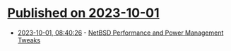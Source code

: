 # [Published on 2023-10-01](index.md)

* [2023-10-01, 08:40:26](https://lobste.rs/s/vvqrol/netbsd_performance_power_management) - [NetBSD Performance and Power Management Tweaks](https://www.unitedbsd.com/d/439-netbsd-performance-and-power-management-tweaks)
